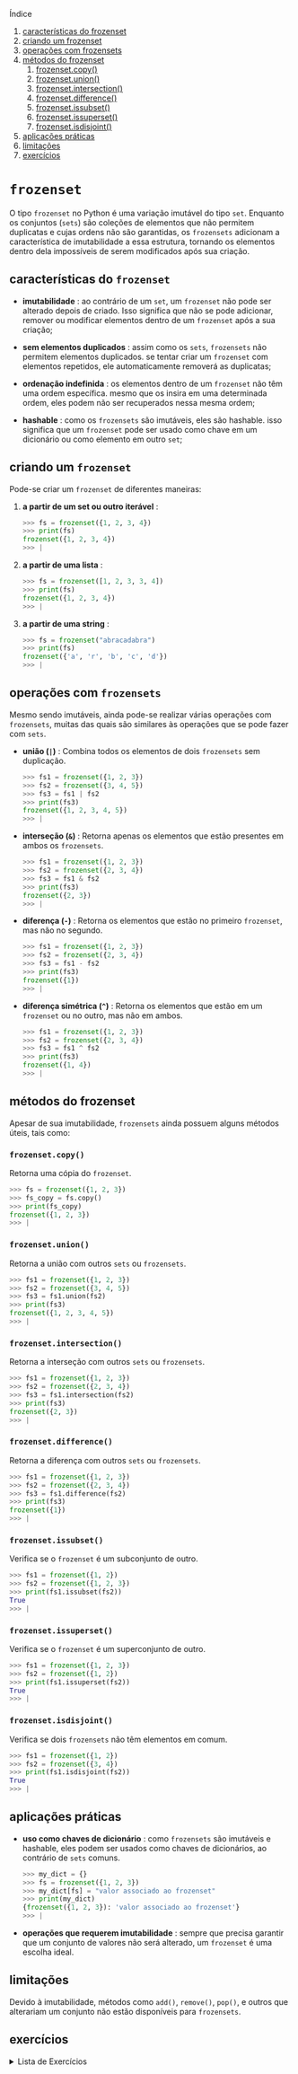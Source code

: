 Índice

1. [características do frozenset](#características-do-frozenset)
1. [criando um frozenset](#criando-um-frozenset)
1. [operações com frozensets](#operações-com-frozensets)
1. [métodos do frozenset](#métodos-do-frozenset)
    1. [frozenset.copy()](#frozensetcopy)
    1. [frozenset.union()](#frozensetunion)
    1. [frozenset.intersection()](#frozensetintersection)
    1. [frozenset.difference()](#frozensetdifference)
    1. [frozenset.issubset()](#frozensetissubset)
    1. [frozenset.issuperset()](#frozensetissuperset)
    1. [frozenset.isdisjoint()](#frozensetisdisjoint)
1. [aplicações práticas](#aplicações-práticas)
1. [limitações](#limitações)
1. [exercícios](#exercícios)

# `frozenset`

O tipo `frozenset` no Python é uma variação imutável do tipo `set`. Enquanto os conjuntos (`sets`) são coleções de elementos que não permitem duplicatas e cujas ordens não são garantidas, os `frozensets` adicionam a característica de imutabilidade a essa estrutura, tornando os elementos dentro dela impossíveis de serem modificados após sua criação.

## características do `frozenset`

- **imutabilidade** : ao contrário de um `set`, um `frozenset` não pode ser alterado depois de criado. Isso significa que não se pode adicionar, remover ou modificar elementos dentro de um `frozenset` após a sua criação;

- **sem elementos duplicados** : assim como os `sets`, `frozensets` não permitem elementos duplicados. se tentar criar um `frozenset` com elementos repetidos, ele automaticamente removerá as duplicatas;

- **ordenação indefinida** : os elementos dentro de um `frozenset` não têm uma ordem específica. mesmo que os insira em uma determinada ordem, eles podem não ser recuperados nessa mesma ordem;

- **hashable** : como os `frozensets` são imutáveis, eles são hashable. isso significa que um `frozenset` pode ser usado como chave em um dicionário ou como elemento em outro `set`;

## criando um `frozenset`

Pode-se criar um `frozenset` de diferentes maneiras:

1. **a partir de um set ou outro iterável** :
    ```python
    >>> fs = frozenset({1, 2, 3, 4})
    >>> print(fs)
    frozenset({1, 2, 3, 4})
    >>> |
    ```

2. **a partir de uma lista** :
    ```python
    >>> fs = frozenset([1, 2, 3, 3, 4])
    >>> print(fs)
    frozenset({1, 2, 3, 4})
    >>> |
    ```

3. **a partir de uma string** :
    ```python
    >>> fs = frozenset("abracadabra")
    >>> print(fs)
    frozenset({'a', 'r', 'b', 'c', 'd'})
    >>> |
    ```

## operações com `frozensets`

Mesmo sendo imutáveis, ainda pode-se realizar várias operações com `frozensets`, muitas das quais são similares às operações que se pode fazer com `sets`.

- **união (`|`)** :
    Combina todos os elementos de dois `frozensets` sem duplicação.
    ```python
    >>> fs1 = frozenset({1, 2, 3})
    >>> fs2 = frozenset({3, 4, 5})
    >>> fs3 = fs1 | fs2
    >>> print(fs3)
    frozenset({1, 2, 3, 4, 5})
    >>> |
    ```

- **interseção (`&`)** :
    Retorna apenas os elementos que estão presentes em ambos os `frozensets`.
    ```python
    >>> fs1 = frozenset({1, 2, 3})
    >>> fs2 = frozenset({2, 3, 4})
    >>> fs3 = fs1 & fs2
    >>> print(fs3)
    frozenset({2, 3})
    >>> |
    ```

- **diferença (`-`)** :
    Retorna os elementos que estão no primeiro `frozenset`, mas não no segundo.
    ```python
    >>> fs1 = frozenset({1, 2, 3})
    >>> fs2 = frozenset({2, 3, 4})
    >>> fs3 = fs1 - fs2
    >>> print(fs3)
    frozenset({1})
    >>> |
    ```

- **diferença simétrica (`^`)** :
    Retorna os elementos que estão em um `frozenset` ou no outro, mas não em ambos.
    ```python
    >>> fs1 = frozenset({1, 2, 3})
    >>> fs2 = frozenset({2, 3, 4})
    >>> fs3 = fs1 ^ fs2
    >>> print(fs3)
    frozenset({1, 4})
    >>> |
    ```

## métodos do frozenset

Apesar de sua imutabilidade, `frozensets` ainda possuem alguns métodos úteis, tais como:

### `frozenset.copy()`

Retorna uma cópia do `frozenset`.
```python
>>> fs = frozenset({1, 2, 3})
>>> fs_copy = fs.copy()
>>> print(fs_copy)
frozenset({1, 2, 3})
>>> |
```

### `frozenset.union()`

Retorna a união com outros `sets` ou `frozensets`.
```python
>>> fs1 = frozenset({1, 2, 3})
>>> fs2 = frozenset({3, 4, 5})
>>> fs3 = fs1.union(fs2)
>>> print(fs3)
frozenset({1, 2, 3, 4, 5})
>>> |
```

### `frozenset.intersection()`

Retorna a interseção com outros `sets` ou `frozensets`.
```python
>>> fs1 = frozenset({1, 2, 3})
>>> fs2 = frozenset({2, 3, 4})
>>> fs3 = fs1.intersection(fs2)
>>> print(fs3)
frozenset({2, 3})
>>> |
```

### `frozenset.difference()`

Retorna a diferença com outros `sets` ou `frozensets`.
```python
>>> fs1 = frozenset({1, 2, 3})
>>> fs2 = frozenset({2, 3, 4})
>>> fs3 = fs1.difference(fs2)
>>> print(fs3)
frozenset({1})
>>> |
```

### `frozenset.issubset()`

Verifica se o `frozenset` é um subconjunto de outro.
```python
>>> fs1 = frozenset({1, 2})
>>> fs2 = frozenset({1, 2, 3})
>>> print(fs1.issubset(fs2))
True
>>> |
```

### `frozenset.issuperset()`

Verifica se o `frozenset` é um superconjunto de outro.
```python
>>> fs1 = frozenset({1, 2, 3})
>>> fs2 = frozenset({1, 2})
>>> print(fs1.issuperset(fs2))
True
>>> |
```

### `frozenset.isdisjoint()`

Verifica se dois `frozensets` não têm elementos em comum.
```python
>>> fs1 = frozenset({1, 2})
>>> fs2 = frozenset({3, 4})
>>> print(fs1.isdisjoint(fs2))
True
>>> |
```

## aplicações práticas

- **uso como chaves de dicionário** : como `frozensets` são imutáveis e hashable, eles podem ser usados como chaves de dicionários, ao contrário de `sets` comuns.
    ```python
    >>> my_dict = {}
    >>> fs = frozenset({1, 2, 3})
    >>> my_dict[fs] = "valor associado ao frozenset"
    >>> print(my_dict)
    {frozenset({1, 2, 3}): 'valor associado ao frozenset'}
    >>> |
    ```

- **operações que requerem imutabilidade** : sempre que precisa garantir que um conjunto de valores não será alterado, um `frozenset` é uma escolha ideal.

## limitações

Devido à imutabilidade, métodos como `add()`, `remove()`, `pop()`, e outros que alterariam um conjunto não estão disponíveis para `frozensets`.

## exercícios

<details>
<summary>Lista de Exercícios</summary>

1. Exercícios Básicos
    1. **Criando um `frozenset`**: Crie um `frozenset` a partir de uma lista de números `[1, 2, 3, 4, 5]` e imprima-o.
    1. **Eliminando duplicatas**: Crie um `frozenset` a partir da lista `[1, 2, 2, 3, 4, 4, 5]` e mostre o resultado.
    1. **Conversão de string para `frozenset`**: Converta a string `"abracadabra"` em um `frozenset` e imprima-o.
    1. **Verificação de imutabilidade**: Tente adicionar um novo elemento ao `frozenset` `{1, 2, 3}` e observe o que acontece.
    1. **Comparando `sets` e `frozensets`**: Crie um `set` e um `frozenset` com os mesmos elementos e verifique se são iguais.
1. Operações com `frozensets`
    1. **União de `frozensets`**: Crie dois `frozensets`, `{1, 2, 3}` e `{3, 4, 5}`, e faça a união entre eles.
    1. **Interseção de `frozensets`**: Crie dois `frozensets`, `{1, 2, 3}` e `{2, 3, 4}`, e encontre a interseção entre eles.
    1. **Diferença entre `frozensets`**: Crie dois `frozensets`, `{1, 2, 3}` e `{3, 4, 5}`, e calcule a diferença entre eles (`fs1 - fs2`).
    1. **Diferença simétrica**: Crie dois `frozensets`, `{1, 2, 3}` e `{2, 3, 4}`, e calcule a diferença simétrica entre eles.
    1. **União de vários `frozensets`**: Crie três `frozensets`, `{1, 2}`, `{2, 3}` e `{3, 4}`, e faça a união de todos.
1. Verificação e Comparação
    1. **Verificando subconjunto**: Verifique se o `frozenset` `{1, 2}` é um subconjunto de `{1, 2, 3}`.
    1. **Verificando superconjunto**: Verifique se o `frozenset` `{1, 2, 3}` é um superconjunto de `{1, 2}`.
    1. **Conjuntos disjuntos**: Verifique se os `frozensets` `{1, 2}` e `{3, 4}` são disjuntos.
    1. **Comparação de `frozensets`**: Compare os `frozensets` `{1, 2, 3}` e `{3, 2, 1}` e verifique se são iguais.
    1. **Verificando existência de elemento**: Verifique se o número `3` está presente no `frozenset` `{1, 2, 3, 4}`.
1. Aplicações Práticas
    1. **Usando `frozenset` como chave de dicionário**: Crie um dicionário onde as chaves são `frozensets` e os valores são strings. Atribua o valor `"grupo1"` para a chave `frozenset({1, 2, 3})`.
    1. **Criando um `frozenset` a partir de uma lista de tuplas**: Converta uma lista de tuplas `[(1, 2), (2, 3), (3, 4)]` em um `frozenset`.
    1. **Ordenando elementos de um `frozenset`**: Crie um `frozenset` a partir dos números `[4, 1, 3, 2]` e exiba os elementos em ordem crescente.
    1. **Verificando imutabilidade dentro de uma lista**: Crie uma lista que contém um `frozenset` e tente modificar o `frozenset` dentro da lista. O que acontece?
    1. **Criando `frozensets` a partir de diferentes tipos de dados**: Crie `frozensets` a partir de uma string, uma lista e uma tupla, e compare os resultados.
1. Desafios
    1. **Removendo duplicatas de uma lista de listas**: Suponha que você tem uma lista de listas `[[1, 2], [2, 3], [1, 2]]`. Use `frozensets` para eliminar as listas duplicadas.
    1. **Comparando frozensets com subsets**: Dado dois `frozensets`, `{1, 2, 3}` e `{1, 2}`, verifique se o segundo é subconjunto do primeiro e depois faça a união dos dois.
    1. **Verificação de pertença em dicionário**: Dado um dicionário onde as chaves são `frozensets`, verifique se um `frozenset` específico é uma chave no dicionário.
    1. **Frozenset a partir de outra coleção**: Crie um `frozenset` a partir de um `set` que contém os elementos `{1, 2, 3}`. Depois, tente alterar o `set` original e verifique se o `frozenset` foi afetado.
    1. **Comparação entre diferentes coleções**: Crie um `frozenset`, um `set` e uma lista com os mesmos elementos e verifique como eles se comportam em operações como união, interseção e diferença.
    1. **Trabalhando com caracteres únicos**: Converta a string `"banana"` em um `frozenset` e conte quantos caracteres únicos há.
    1. **Analisando frozensets aninhados**: Crie um `frozenset` que contém outros `frozensets` como elementos. Exiba o resultado e discuta o que você observa.
    1. **Uso de `frozenset` em conjunto com `map`**: Use `map()` para aplicar uma função que retorna o quadrado de cada número em um `frozenset`.
    1. **Conversão e comparação de coleções**: Converta uma lista de números `[1, 2, 3, 4]` para um `frozenset`, e compare-o com outro `frozenset` que você cria diretamente.
    1. **Verificação de imutabilidade em operações**: Crie um `frozenset` e realize operações de união e interseção com outros conjuntos. Verifique se o `frozenset` original foi alterado após essas operações.

</details>

